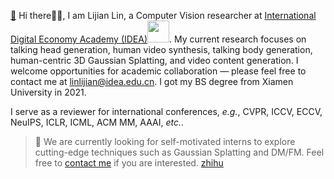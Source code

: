 [🌇](echo/) Hi there👋🏻, I am Lijian Lin, a Computer Vision researcher at [International Digital Economy Academy (IDEA)](https://idea.edu.cn)<img src='./images/idea.jpg' style='width: 2.5em;'>. 
My current research focuses on talking head generation, human video synthesis, talking body generation, human-centric 3D Gaussian Splatting, and video content generation. I welcome opportunities for academic collaboration — please feel free to contact me at linlijian@idea.edu.cn. I got my BS degree from Xiamen University in 2021.
<!-- **My research** include the intersection of machine learning, deep learning, pattern recognition, and statistical modeling/inference with applications for computer vision, computational photography, low-level vision, human-computer interaction, and AR/MR.  -->


I serve as a reviewer for international conferences, *e.g.*, CVPR, ICCV, ECCV, NeuIPS, ICLR, ICML, ACM MM, AAAI, *etc.*.

> 👏 We are currently looking for self-motivated interns to explore cutting-edge techniques such as Gaussian Splatting and DM/FM. Feel free to [contact me](mailto:linlijian@idea.edu.cn) if you are interested. [zhihu](https://zhuanlan.zhihu.com/p/582929545)
